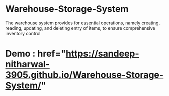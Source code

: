 # Warehouse-Storage-System
The warehouse system provides for essential operations, namely creating, reading, updating, and deleting entry of  items, to ensure comprehensive inventory control
# Demo : href="https://sandeep-nitharwal-3905.github.io/Warehouse-Storage-System/" 
